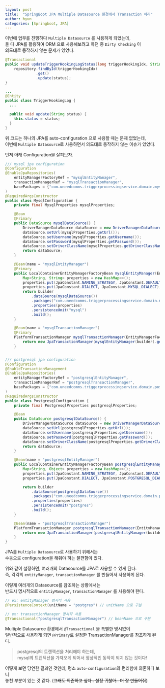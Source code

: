 ```yaml
---
layout: post
title:  "SpringBoot JPA Multiple Datasource 환경에서 Transaction 처리"
author: hyun
categories: [Springboot, JPA]
---
```

<!-- image: {경로} -->
<!-- rating: {0~5} -->

이번에 업무를 진행하다 `Multiple Datasource` 를 사용하게 되었는데,  
둘 다 JPA를 활용하여 ORM 으로 사용해보려고 하던 중 `Dirty Checking` 이  
의도대로 동작하지 않는 문제가 있었다.


``` java
@Transactional
public void updateTriggerHookingLogStatus(long triggerHookingIdx, String status) {
    repository.findById(triggerHookingIdx)
              .get()
              .update(status);
}

...
@Entity
public class TriggerHookingLog {
  ...

  public void update(String status) {
    this.status = status;
  }
}
```
위 코드는 하나의 JPA를 auto-configuration 으로 사용할 때는 문제 없었는데,  
이번에 `Multiple Datasource`로 사용하면서 의도대로 동작하지 않는 이슈가 있었다.  


먼저 아래 Configuration을 살펴보자.  
``` java
/// mysql jpa configuration
@Configuration
@EnableJpaRepositories(
    entityManagerFactoryRef = "mysqlEntityManager",
    transactionManagerRef = "mysqlTransactionManager",
    basePackages = {"com.uneedcomms.triggerprocessingservice.domain.mysql"}
)
@RequiredArgsConstructor
public class MysqlConfiguration {
    private final MysqlProperties mysqlProperties;

    @Bean
    @Primary
    public DataSource mysqlDataSource() {
        DriverManagerDataSource dataSource = new DriverManagerDataSource();
        dataSource.setUrl(mysqlProperties.getUrl());
        dataSource.setUsername(mysqlProperties.getUsername());
        dataSource.setPassword(mysqlProperties.getPassword());
        dataSource.setDriverClassName(mysqlProperties.getDriverClassName());
        return dataSource;
    }

    @Bean(name = "mysqlEntityManager")
    @Primary
    public LocalContainerEntityManagerFactoryBean mysqlEntityManager(EntityManagerFactoryBuilder builder) {
        Map<String, String> properties = new HashMap<>();
        properties.put(JpaConstant.NAMING_STRATEGY, JpaConstant.DEFAULT_NAMING);
        properties.put(JpaConstant.DIALECT, JpaConstant.MYSQL_DIALECT);
        return builder
            .dataSource(mysqlDataSource())
            .packages("com.uneedcomms.triggerprocessingservice.domain.mysql")
            .properties(properties)
            .persistenceUnit("mysql")
            .build();
    }

    @Bean(name = "mysqlTransactionManager")
    @Primary
    PlatformTransactionManager mysqlTransactionManager(EntityManagerFactoryBuilder builder) {
        return new JpaTransactionManager(mysqlEntityManager(builder).getObject());
    }


/// postgresql jpa configuration
@Configuration
@EnableTransactionManagement
@EnableJpaRepositories(
    entityManagerFactoryRef = "postgresqlEntityManager",
    transactionManagerRef = "postgresqlTransactionManager",
    basePackages = {"com.uneedcomms.triggerprocessingservice.domain.postgresql"}
)
@RequiredArgsConstructor
public class PostgresqlConfiguration {
    private final PostgresqlProperties postgresqlProperties;

    @Bean
    public DataSource postgresqlDataSource() {
        DriverManagerDataSource dataSource = new DriverManagerDataSource();
        dataSource.setUrl(postgresqlProperties.getUrl());
        dataSource.setUsername(postgresqlProperties.getUsername());
        dataSource.setPassword(postgresqlProperties.getPassword());
        dataSource.setDriverClassName(postgresqlProperties.getDriverClassName());
        return dataSource;
    }

    @Bean(name = "postgresqlEntityManager")
    public LocalContainerEntityManagerFactoryBean postgresqlEntityManager(EntityManagerFactoryBuilder builder) {
        Map<String, Object> properties = new HashMap<>();
        properties.put(JpaConstant.NAMING_STRATEGY, JpaConstant.DEFAULT_NAMING);
        properties.put(JpaConstant.DIALECT, JpaConstant.POSTGRESQL_DIALECT);

        return builder
            .dataSource(postgresqlDataSource())
            .packages("com.uneedcomms.triggerprocessingservice.domain.postgresql")
            .properties(properties)
            .persistenceUnit("postgres")
            .build();
    }

    @Bean(name = "postgresqlTransactionManager")
    PlatformTransactionManager postgresqlTransactionManager(EntityManagerFactoryBuilder builder) {
        return new JpaTransactionManager(postgresqlEntityManager(builder).getObject());
    }
}
```
JPA를 `Multiple Datasource`로 사용하기 위해서는  
수동으로 configuration을 해줘야 하는 불편함이 있다.  

위와 같이 설정하면, 여러개의 Datasource를 JPA로 사용할 수 있게 된다.  
즉, 각각의 `entityManager`, `transactionManager` 를 만들어서 사용하게 된다.  

이렇게 여러개의 Datasource를 참조하는 상황에서는  
반드시 명시적으로 `entitiyManager`, `transactionManager` 를 사용해야 한다.  
``` java
// ex: entityManager 명시적 사용
@PersistenceContext(unitName = "postgres") // unitName 으로 구분

// ex: transactionManager 명시적 사용
@Transactional("postgresqlTransactionManager") // beanName 으로 구분
```

Multiple Datasource 환경에서 `@Transactional` 을 특별한 명시없이  
일반적으로 사용하게 되면 `@Primary`로 설정한 TransactionManager를 참조하게 된다.  

> postgresql의 트랜잭션을 처리해야 하는데,  
> mysql의 트랜잭션을 가져오게 되어서 정상적인 동작이 되지 않는 것이다!

어떻게 보면 당연한 결과인 것인데, 평소 `auto-configuration`의 편리함에 의존하다 보니   
놓친 부분이 있는 것 같다. (~~그래도 의존하고 싶다.. 설정 귀찮아.. 더 잘 만들어줘~~)


